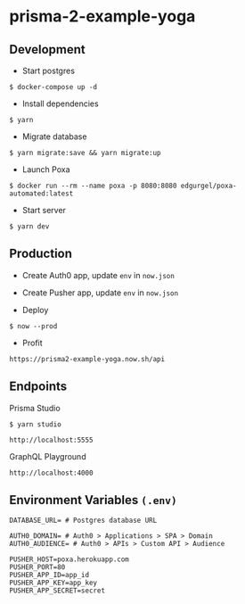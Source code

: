 # prisma-2-example-yoga

## Development

- Start postgres

```
$ docker-compose up -d
```

- Install dependencies

```
$ yarn
```

- Migrate database

```
$ yarn migrate:save && yarn migrate:up
```

- Launch Poxa

```
$ docker run --rm --name poxa -p 8080:8080 edgurgel/poxa-automated:latest
```

- Start server

```
$ yarn dev
```

## Production

- Create Auth0 app, update `env` in `now.json`

- Create Pusher app, update `env` in `now.json`

- Deploy

```
$ now --prod
```

- Profit

```
https://prisma2-example-yoga.now.sh/api
```

## Endpoints

Prisma Studio

```
$ yarn studio

http://localhost:5555
```

GraphQL Playground

```
http://localhost:4000
```

## Environment Variables `(.env)`

    DATABASE_URL= # Postgres database URL

    AUTH0_DOMAIN= # Auth0 > Applications > SPA > Domain
    AUTH0_AUDIENCE= # Auth0 > APIs > Custom API > Audience

    PUSHER_HOST=poxa.herokuapp.com
    PUSHER_PORT=80
    PUSHER_APP_ID=app_id
    PUSHER_APP_KEY=app_key
    PUSHER_APP_SECRET=secret
